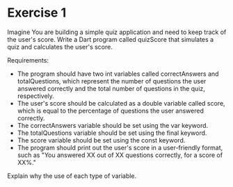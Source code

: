 # Exercise 1

Imagine You are building a simple quiz application and need to keep track of the user's score.
Write a Dart program called quizScore that simulates a quiz and calculates the user's score.

Requirements:

- The program should have two int variables called correctAnswers and totalQuestions, which represent the number of questions the user answered correctly and the total number of questions in the quiz, respectively.
- The user's score should be calculated as a double variable called score, which is equal to the percentage of questions the user answered correctly.
- The correctAnswers variable should be set using the var keyword.
- The totalQuestions variable should be set using the final keyword.
- The score variable should be set using the const keyword.
- The program should print out the user's score in a user-friendly format, such as "You answered XX out of XX questions correctly, for a score of XX%."

Explain why the use of each type of variable.
